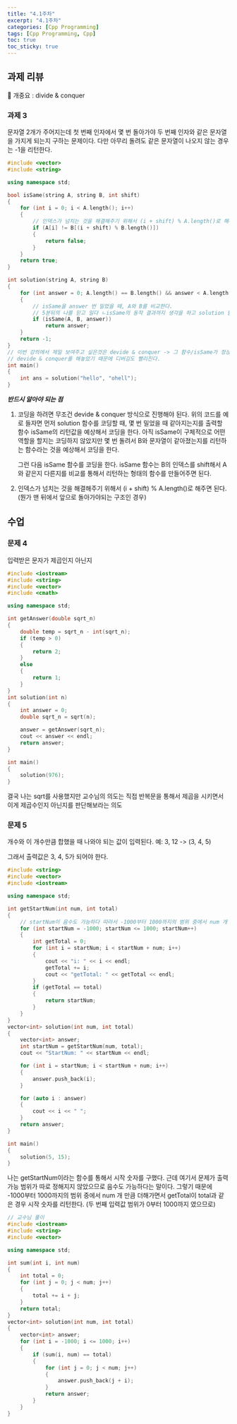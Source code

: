 ```yaml
---
title: "4.1주차"
excerpt: "4.1주차"
categories: [Cpp Programming]
tags: [Cpp Programming, Cpp]
toc: true
toc_sticky: true
---
```


## 과제 리뷰

🌟 개중요 : divide & conquer

### 과제 3

문자열 2개가 주어지는데 첫 번째 인자에서 몇 번 돌아가야 두 번째 인자와 같은 문자열을 가지게 되는지 구하는 문제이다. 다만 아무리 돌려도 같은 문자열이 나오지 않는 경우는 -1을 리턴한다.

```cpp
#include <vector>
#include <string>

using namespace std;

bool isSame(string A, string B, int shift)
{
    for (int i = 0; i < A.length(); i++)
    {
        // 인덱스가 넘치는 것을 해결해주기 위해서 (i + shift) % A.length()로 해주면 된다.
        if (A[i] != B[(i + shift) % B.length()])
        {
            return false;
        }
    }
    return true;
}

int solution(string A, string B)
{
    for (int answer = 0; A.length() == B.length() && answer < A.length(); answer++) // A와 B의 길이가 같음을 전제로 함.
    {
        // isSame을 answer 번 밀었을 떼, A와 B를 비교한다.
        // 5분뒤의 나를 믿고 일다 ㄴisSame의 동작 결과까지 생각을 하고 solution 함수를 구현하다. -> 이렇게 구현을 했다면 isSame을 구현해주면 된다.
        if (isSame(A, B, answer))
            return answer;
    }
    return -1;
}
// 이번 강의에서 제일 보여주고 싶은것은 devide & conquer -> 그 함수/isSame가 정상적으로 돌아갈 것이라는 가정하에, 함수/isSame를 만들어서 문제를 해결한다.
// devide & conquer를 해놓았기 때문에 디버깅도 빨리진다.
int main()
{
    int ans = solution("hello", "ohell");
}
```

**_반드시 알아야 되는 점_** <br>

1. 코딩을 하려면 무조건 devide & conquer 방식으로 진행해야 된다.
   위의 코드를 예로 들자면 먼저 solution 함수를 코딩할 때, 몇 번 밀었을 때 같아지는지를 출력할 함수 isSame의 리턴값을 예상해서 코딩을 한다. 아직 isSame이 구체적으로 어떤 역할을 할지는 코딩하지 않았지만 몇 번 돌려서 B와 문자열이 같아졌는지를 리턴하는 함수라는 것을 예상해서 코딩을 한다. <br>

   그런 다음 isSame 함수를 코딩을 한다. isSame 함수는 B의 인덱스를 shift해서 A와 같은지 다른지를 비교를 통해서 리턴하는 형태의 함수를 만들어주면 된다.

2. 인덱스가 넘치는 것을 해결해주기 위해서 (i + shift) % A.length()로 해주면 된다. (뭔가 맨 뒤에서 앞으로 돌아가야되는 구조인 경우)

## 수업

### 문제 4

입력받은 문자가 제곱인지 아닌지

```cpp
#include <iostream>
#include <string>
#include <vector>
#include <cmath>

using namespace std;

int getAnswer(double sqrt_n)
{
    double temp = sqrt_n - int(sqrt_n);
    if (temp > 0)
    {
        return 2;
    }
    else
    {
        return 1;
    }
}
int solution(int n)
{
    int answer = 0;
    double sqrt_n = sqrt(n);

    answer = getAnswer(sqrt_n);
    cout << answer << endl;
    return answer;
}

int main()
{
    solution(976);
}
```

결국 나는 sqrt를 사용했지만 교수님의 의도는 직접 반복문을 통해서 제곱을 시키면서 이게 제곱수인지 아닌지를 판단해보라는 의도

### 문제 5

개수와 이 개수만큼 합했을 때 나와야 되는 값이 입력된다. 예: 3, 12 -> (3, 4, 5) <br>

그래서 출력값은 3, 4, 5가 되어야 한다.

```cpp
#include <string>
#include <vector>
#include <iostream>

using namespace std;

int getStartNum(int num, int total)
{
    // startNum이 음수도 가능하다 따라서 -1000부터 1000까지의 범위 중에서 num 개 만큼 더해가면서 getTotal이 total과 같은 경우 시작 숫자를 리턴한다.
    for (int startNum = -1000; startNum <= 1000; startNum++)
    {
        int getTotal = 0;
        for (int i = startNum; i < startNum + num; i++)
        {
            cout << "i: " << i << endl;
            getTotal += i;
            cout << "getTotal: " << getTotal << endl;
        }
        if (getTotal == total)
        {
            return startNum;
        }
    }
}
vector<int> solution(int num, int total)
{
    vector<int> answer;
    int startNum = getStartNum(num, total);
    cout << "StartNum: " << startNum << endl;

    for (int i = startNum; i < startNum + num; i++)
    {
        answer.push_back(i);
    }

    for (auto i : answer)
    {
        cout << i << " ";
    }
    return answer;
}

int main()
{
    solution(5, 15);
}
```

나는 getStartNum이라는 함수를 통해서 시작 숫자를 구했다. 근데 여기서 문제가 출력 가능 범위가 따로 정해지지 않았으므로 음수도 가능하다는 말이다. 그렇기 때문에 -1000부터 1000까지의 범위 중에서 num 개 만큼 더해가면서 getTotal이 total과 같은 경우 시작 숫자를 리턴한다. (두 번째 입력값 범위가 0부터 1000까지 였으므로)

```cpp
// 교수님 풀이
#include <iostream>
#include <string>
#include <vector>

using namespace std;

int sum(int i, int num)
{
    int total = 0;
    for (int j = 0; j < num; j++)
    {
        total += i + j;
    }
    return total;
}
vector<int> solution(int num, int total)
{
    vector<int> answer;
    for (int i = -1000; i <= 1000; i++)
    {
        if (sum(i, num) == total)
        {
            for (int j = 0; j < num; j++)
            {
                answer.push_back(j + i);
            }
            return answer;
        }
    }
}
```
